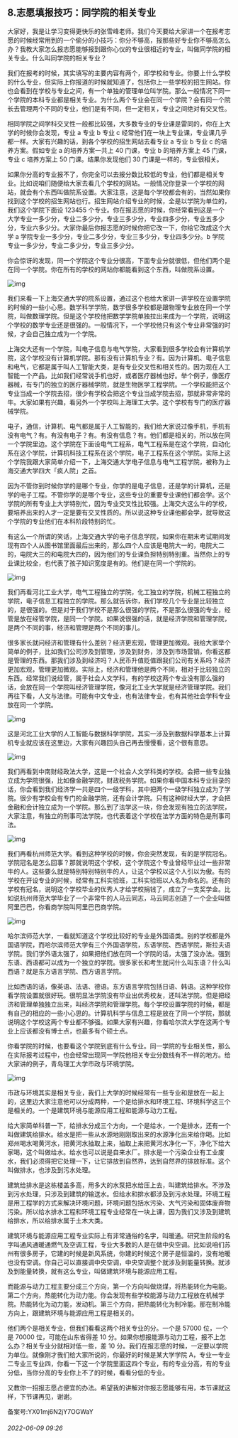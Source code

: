 ## 8.志愿填报技巧：同学院的相关专业
大家好，我是让学习变得更快乐的张雪峰老师。我们今天要给大家讲一个在报考志愿的时候经常用到的一个偷分的小技巧：你分不够高，报那些好专业你不够高怎么办？我教大家怎么报志愿能够报到跟你心仪的专业很相近的专业，叫做同学院的相关专业。什么叫同学院的相关专业？


我们在报考的时候，其实填写的主要内容有两个，即学校和专业。你要上什么学校的什么专业，但实际上你报道的时候就知道了，包括你上一些学校的招生网站。你也会看到在学校与专业之间，有一个单独的管理单位叫学院。那么一般情况下同一个学院的本科专业都是相关专业。为什么两个专业会在同一个学院？会有同一个院长去管理两个不同的专业，他们是有不同，但一定相关，专业之间绝对有交叉性。


相同学院之间学科交叉性一般都比较强，大多数专业的专业课是雷同的，你在上大学的时候你会发现，专业 a 专业 b 专业 c 经常他们在一块上专业课，专业课几乎都一样。大家有兴趣的话，到各个学校的招生网站去看专业 a 专业 b 专业 c 的培养方案。假如专业 a 的培养方案一共上 40 门课，专业 b 的培养方案上 45 门课，专业 c 培养方案上 50 门课。结果你发现他们 30 门课是一样的，专业很相关。


如果你分高的专业报不了，你完全可以去报分数比较低的专业，他们都是相关专业。比如说咱们随便给大家去看几个学校的网站。一般情况你登录一个学校的网站，就会有个东西叫做院系设置。大家注意，这是每个学校都会有的，当然如果你找到这个学校的招生网站也行。招生网站介绍专业的时候，全是以学院为单位的，我们这个学院下面设 123455 个专业。你在报志愿的时候，你经常看到这是一个大学专业一多少分，专业二多少分，专业三多少分，专业四多少分，专业五多少分，专业六多少分。大家你最后你报志愿的时候你把它改一下，你给它改成这个大学 a 学院专业一多少分，专业二多少分，专业三多少分，专业四多少分。b 学院专业一多少分，专业二多少分，专业三多少分。


你会惊讶的发现，同一个学院这个专业分很高，下面专业分就很低，但他们两个是在同一个学院。你在所有的学校的网站你都能看到这个东西，叫做院系设置。 


![img](https://pica.zhimg.com/v2-282fd530deda106beec2c20b86bf17e1.webp)

我们来看一下上海交通大学的院系设置，通过这个也给大家讲一讲学校在设置学院的时候的一些小心思。数学科学学院，数学很多学校都是跟物理专业放在同一个学院，叫做数理学院。但是这个学校他把数学学院单独拉出来成为一个学院，说明这个学校的数学专业还是很强的。一般情况下，一个学校他只有这个专业非常强的时候，才会自己独立成为一个学院。


上海交大还有一个学院，叫电子信息与电气学院，大家看到很多学校会有计算机学院，这个学校没有计算机学院。那有没有计算机专业？有。因为计算机、电子信息和电气，它都是属于叫人工智能大类，是有专业交叉性和相关性的。因为现在人工智能一个产品，比如我们经常说手机也好，或者医疗器械也好。举个例子，像医疗器械，有专门的独立的医疗器械学院，就是生物医学工程学院。一个学校能把这个专业当成一个学院去招，很少有学校会把这个专业当成学院去招，那就非常非常的牛。大家如果有兴趣，看另外一个学校叫上海理工大学。这个学校有专门的医疗器械学院。


电子，通信，计算机、电气都是属于人工智能的，我们给大家说过像手机，手机有没有电气？有。有没有电子？有。有没有信息？有。他们都是相关的，所以放在同一个学院里边。这个学院在下面设电气工程系，电气工程系是在这个学院，自动化系在这个学院，计算机科技工程系在这个学院，电子工程系在这个学院。实际上这个学院我跟大家简单介绍一下，上海交通大学电子信息与电气工程学院，被称为上海交通大学四大「疯人院」之首。


因为不管你到时候你学的是哪个专业，你学的是电子信息，还是学的计算机，还是学的电子工程。不管你学的是哪个专业，这些专业的重要专业课他们都会学。这个学院的所有专业上大学特别忙，因为专业交叉性比较强。上海交大这么牛的学校，要培养出来的人才一定是要有交叉性质的。所以说这种专业课他都会学，就导致这个学院的专业他们在本科阶段特别的忙。


有这么一个所谓的笑话，上海交通大学的电子信息学院，如果你在期末考试期间发现有四个人从图书馆里面最后出来的，那么四个人应该是电院大一的，电院大二的，电院大三的和电院大四的，因为他们的专业课负担特别特别重。当然你上的专业课比较全，也代表了孩子知识宽度是有的。他们是在同一个学院的。


![img](https://pic1.zhimg.com/v2-80531598d1956c3f7662bfea0fa7a38b.webp)

我们再看河北工业大学，电气工程独立的学院，化工独立的学院，机械工程独立的学院，电子信息工程独立的学院。那么就告诉你，我们学校几个专业是比较独立的，是很强的。但是对于我们学校不是那么很强的学院，不是那么很强的专业，经管是放在经管学院，是同一个学院。如果说很强的话，就是经济学院和管理学院，是两个不同的事，经济和管理是两个不同的事儿。


很多家长就问经济和管理有什么差别？经济更宏观，管理更加微观。我给大家举个简单的例子，比如我们公司涉及到管理，涉及到财务，涉及到市场营销，你看这都是管理的东西。那我们涉及到经济吗？人民币升值贬值跟我们公司有关系吗？经济更加宏观，管理更加微观。实际上，经济和管理他是两个不同，相对于比较独立的东西。经常我们说经管，属于社会人文学科，有的学校这两个专业没有那么强的话，会放在同一个学院叫经济管理学院，像河北工业大学就是经济管理学院。我们再往下看，人文与法律。可能有中文专业，也有法律专业，也有其他社会学科专业放在同一个学院。


![img](https://pic2.zhimg.com/v2-b312c1378b2b35a6700944c91d85e1c3.webp)

这是河北工业大学的人工智能与数据科学学院，其实一涉及到数据科学基本上计算机专业就应该在这里边，大家有兴趣回头自己再去慢慢看，这个很有意思。


![img](https://pic2.zhimg.com/v2-bd20c73317e9c791bb79b96ba6a65401.webp)

我们再看到中南财经政法大学，这是一个社会人文学科类的学校。会把一些专业独立成为学院很强，比如像金融学院，财政税务学院。如果你看中国本科专业目录的话，你会看到我们经济学一共是四个一级学科，其中把两个一级学科独立成为了学院。很少有学校会有专门的金融学院，还有会计学院。只有这种财经大学，才会把金融和会计独立成为一个学院。那么到了法学这一块，你会发现有独立的法学院，大家注意，有独立的刑事司法学院，也代表着这个学校在法学方面的特色是刑事司法。 


![img](https://pica.zhimg.com/v2-50660c1dcc3d055fa882c5db32e87e4a.webp)

我们再看杭州师范大学。看到这种学校的时候，你会突然发现，有的是学院冠名。学院冠名是怎么回事？那就说明这个学校，这个学院这个专业曾经毕业过一些非常牛的人。这些要么就是特别特别特别牛的人，让这个学校以这个人引以为傲。有的学校在开设专业的时候，经常有工科实验班，工科实验班以人名为命名的。还有的学校有冠名，说明这个学校毕业的优秀人才给学校捐钱了，成立了一支奖学金。比如说杭州师范大学毕业了一个非常牛的人马云同志，马云同志创造了一个企业叫做阿里巴巴，你看商学院叫阿里巴巴商学院。 


![img](https://pic2.zhimg.com/v2-2e06238607a5116e68a4f0f073846824.webp)

哈尔滨师范大学，一看就知道这个学校比较好的专业是外国语类。别的学校都是外国语学院，而哈尔滨师范大学有三个外国语学院，东语学院、西语学院，斯拉夫语学院。我们学外语太强了，如果把他们放在同一个学院的话，太强了没办法。强到东语、西语都可以成为一个独立的学院。很多家长和考生就问什么叫东语？什么叫西语？就是东方语言学院、西方语言学院。


比如西语的话，像英语、法语、德语。东方语言学院包括日语、韩语。这种学校你看学院设置就很好玩。很明显法学院没有毕业出优秀校友，还叫法学院。但是把经济和管理单独独立出来，叫经济学院和管理学院。每个学校设置学院的时候，都是有自己的相应的一些小心思的。计算机科学与信息工程是放在了同一个学院，那就说明这个学校这两个专业都不够强。如果大家有兴趣，你看哈尔滨大学在这两个专业上应该都没有博士点，也最多有个硕士点。


你看学院的时候，也要看这个学院到底有什么专业。同一学院的专业相关性，那么在实际报考过程中，也会经常出现同一学院他相关专业分数线有不一样的地方。给大家讲的例子，青岛理工大学市政与环境学院。


![img](https://pic1.zhimg.com/v2-e5665a73cb3e92c99fd0cab9ff202318.webp)

市政与环境其实是相关专业，我们上大学的时候经常有一些专业和是放在一起上的，这里边大家注意他可以分成两种，一个是给排水和环境工程、环境科学这三个是相关的。一个是建筑环境与能源应用工程和能源与动力工程。


给大家简单科普一下，给排水分成三个方向，一个是给水，一个是排水，还有一个叫做建筑给排水。给水是把一些从水源地刚刚取出来的水源净化出来给你喝。比如郑州喝水喝黄河水，把黄河水抽取上来，抽取上来把黄河水净化一下，净化下给大家喝，这个叫做给水。给水也可以说是自来水厂。排水是一个污染企业有工业废水，我们必须得把它处理一下，让它排放到自然界，达到自然界的排放标准。这个叫做排水，也涉及到污水处理。


建筑给排水是这栋楼盖多高，用多大的水泵把水给压上去，叫建筑给排水。不涉及到污水处理，只涉及到建筑的输送水。但给水和排水都涉及到污水处理。环境工程是用工程学的方式来解决环境问题，环境问题包括水污染、大气污染和固体废弃物污染。所以给水排水工程和环境工程专业经常在一块上课，因为我们又涉及到建筑给排水，所以给排水属于土木大类。 


建筑环境与能源应用工程专业实际上有非常通俗的名字，叫暖通。研究生阶段的名字叫通风通暖通燃气及空调工程，专业大多数的人是在做中央空调。比如说咱们苏州有很多房子，它建的时候是新风系统，你建的时候这个房子是恒温的，没有地暖也没有空调。你自己可以直接调中央空调，中央空调整个就涉及到能量转换。就涉及到能量转换，就有这么专业，叫做建筑环境与能源应用工程。


而能源与动力工程主要分成三个方向，第一个方向叫做烧煤，将热能转化为电能。第二个方向，热能转化为动力能。你会发现有些学校能源与动力工程放在机械学院。热能转化为动力能，发动机。第三个方向，把热能转化为制冷能。那在制冷能方向上，跟建筑环境与能源应用工程是相关的。


他们两个是相关专业，但我们看看这两个相关专业的分。一个是 57000 位，一个是 70000 位，可能在山东省得差 10 分。如果你想报能源与动力工程，报不上怎么办？相关专业分就相对低一些，差 10 分。我们在报志愿的时候，一定要以学院为单位。就像刚才我们给大家所说的，你最好的时候是某大学学院 A，专业一专业二专业三专业四，你看一下这一个学院里面这四个专业，有的专业分高，有的专业分低，当你分高的专业你上不了的时候，看看分低的专业。


又教你一招报志愿占便宜的办法。希望我的讲解对你报志愿能够有用，本节课就这样，下节课再见，谢谢。


备案号:YX01mj6N2jY7OGWaY


###### 2022-06-09 09:26
